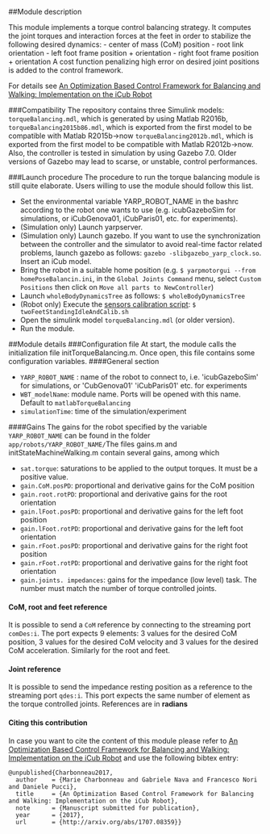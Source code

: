 ##Module description

This module implements a torque control balancing strategy.
It computes the joint torques and interaction forces at the feet in order to stabilize the following desired dynamics:
    - center of mass (CoM) position
    - root link orientation
    - left foot frame position + orientation
    - right foot frame position + orientation
A cost function penalizing high error on desired joint positions is added to the control framework.

For details see [An Optimization Based Control Framework for Balancing and Walking: Implementation on the iCub Robot](http://arxiv.org/abs/1707.08359)

###Compatibility
The repository contains three Simulink models: 
	`torqueBalancing.mdl`, which is generated by using Matlab R2016b,
	`torqueBalancing2015b86.mdl`, which is exported from the first model to be compatible with Matlab R2015b->now
	`torqueBalancing2012b.mdl`, which is exported from the first model to be compatible with Matlab R2012b->now.
Also, the controller is tested in simulation by using Gazebo 7.0. Older versions of Gazebo may lead to scarse, or unstable, control performances.

###Launch procedure
The procedure to run the torque balancing module is still quite elaborate.
Users willing to use the module should follow this list.

- Set the environmental variable YARP_ROBOT_NAME in the bashrc according to the robot one wants to use (e.g. icubGazeboSim for simulations, or iCubGenova01, iCubParis01, etc. for experiments).
- (Simulation only) Launch yarpserver.
- (Simulation only) Launch gazebo. If you want to use the synchronization between the controller and the simulator to avoid real-time factor related problems, launch gazebo as follows: `gazebo -slibgazebo_yarp_clock.so`. Insert an iCub model.
- Bring the robot in a suitable home position (e.g. `$ yarpmotorgui --from homePoseBalancin.ini`, in the `Global Joints Command` menu, select `Custom Positions` then click on `Move all parts to NewController`)
-  Launch `wholeBodyDynamicsTree` as follows: `$ wholeBodyDynamicsTree`
- (Robot only) Execute the [sensors calibration script](https://github.com/robotology/codyco-modules/blob/master/src/scripts/twoFeetStandingIdleAndCalib.sh): `$ twoFeetStandingIdleAndCalib.sh`
- Open the simulink model `torqueBalancing.mdl` (or older version).
- Run the module.

##Module details
###Configuration file
At start, the module calls the initialization file initTorqueBalancing.m. Once open, this file contains some configuration variables.
####General section
- `YARP_ROBOT_NAME` : name of the robot to connect to, i.e. 'icubGazeboSim' for simulations, or 'CubGenova01' 'iCubParis01' etc. for experiments
- `WBT_modelName`: module name. Ports will be opened with this name. Default to `matlabTorqueBalancing`
- `simulationTime`: time of the simulation/experiment

####Gains
The gains for the robot specified by the variable `YARP_ROBOT_NAME` can be found in the folder `app/robots/YARP_ROBOT_NAME/`The files gains.m and initStateMachineWalking.m contain several gains, among which

- `sat.torque`: saturations to be applied to the output torques. It must be a positive value.
- `gain.CoM.posPD`: proportional and derivative gains for the CoM position
- `gain.root.rotPD`: proportional and derivative gains for the root orientation
- `gain.lFoot.posPD`: proportional and derivative gains for the left foot position
- `gain.lFoot.rotPD`: proportional and derivative gains for the left foot orientation
- `gain.rFoot.posPD`: proportional and derivative gains for the right foot position
- `gain.rFoot.rotPD`: proportional and derivative gains for the right foot orientation
- `gain.joints. impedances`: gains for the impedance (low level) task. The number must match the number of torque controlled joints.

#### CoM, root and feet reference
It is possible to send a `CoM` reference by connecting to the streaming port `comDes:i`. The port expects 9 elements: 3 values for the  desired CoM  position, 3 values for the  desired CoM velocity and 3 values for the  desired CoM acceleration.
Similarly for the root and feet.

#### Joint reference
It is possible to send the impedance resting position as a reference to the streaming port `qdes:i`. This port expects the same number of element as the torque controlled joints. References are in **radians**


#### Citing this contribution
In case you want to cite the content of this module please refer to [An Optimization Based Control Framework for Balancing and Walking: Implementation on the iCub Robot](http://arxiv.org/abs/1707.08359) and use the following bibtex entry:

```
@unpublished{Charbonneau2017,
  author    = {Marie Charbonneau and Gabriele Nava and Francesco Nori and Daniele Pucci},
  title     = {An Optimization Based Control Framework for Balancing and Walking: Implementation on the iCub Robot},
  note      = {Manuscript submitted for publication},
  year      = {2017},
  url       = {http://arxiv.org/abs/1707.08359}}

```
